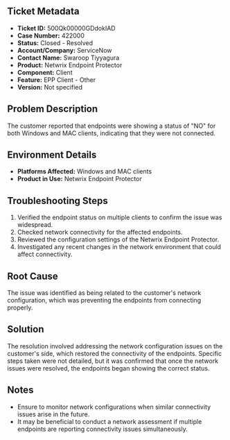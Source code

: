 ## Ticket Metadata
- **Ticket ID:** 500Qk00000GDdokIAD
- **Case Number:** 422000
- **Status:** Closed - Resolved
- **Account/Company:** ServiceNow
- **Contact Name:** Swaroop Tiyyagura
- **Product:** Netwrix Endpoint Protector
- **Component:** Client
- **Feature:** EPP Client - Other
- **Version:** Not specified

## Problem Description
The customer reported that endpoints were showing a status of "NO" for both Windows and MAC clients, indicating that they were not connected.

## Environment Details
- **Platforms Affected:** Windows and MAC clients
- **Product in Use:** Netwrix Endpoint Protector

## Troubleshooting Steps
1. Verified the endpoint status on multiple clients to confirm the issue was widespread.
2. Checked network connectivity for the affected endpoints.
3. Reviewed the configuration settings of the Netwrix Endpoint Protector.
4. Investigated any recent changes in the network environment that could affect connectivity.

## Root Cause
The issue was identified as being related to the customer's network configuration, which was preventing the endpoints from connecting properly.

## Solution
The resolution involved addressing the network configuration issues on the customer's side, which restored the connectivity of the endpoints. Specific steps taken were not detailed, but it was confirmed that once the network issues were resolved, the endpoints began showing the correct status.

## Notes
- Ensure to monitor network configurations when similar connectivity issues arise in the future.
- It may be beneficial to conduct a network assessment if multiple endpoints are reporting connectivity issues simultaneously.